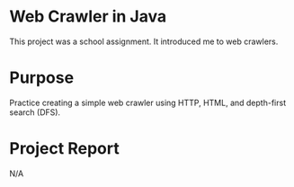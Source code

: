 # Web Crawler in Java #

This project was a school assignment. It introduced me to web crawlers.

# Purpose #
Practice creating a simple web crawler using HTTP, HTML, and depth-first search (DFS).

# Project Report #
N/A
